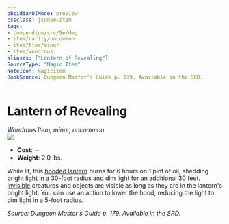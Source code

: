 ```yaml
---
obsidianUIMode: preview
cssclass: json5e-item
tags:
- compendium/src/5e/dmg
- item/rarity/uncommon
- item/tier/minor
- item/wondrous
aliases: ["Lantern of Revealing"]
SourceType: "Magic Item"
NoteIcon: magicitem
BookSource: Dungeon Master's Guide p. 179. Available in the SRD.
---
```

# Lantern of Revealing
*Wondrous Item, minor, uncommon*  
![](/2-Mechanics/CLI/items/img/lantern-of-revealing.webp#right)  

- **Cost**: ⏤
- **Weight**: 2.0 lbs.

While lit, this [hooded lantern](/2-Mechanics/CLI/items/hooded-lantern.md) burns for 6 hours on 1 pint of oil, shedding bright light in a 30-foot radius and dim light for an additional 30 feet. [Invisible](/2-Mechanics/CLI/rules/conditions.md#Invisible) creatures and objects are visible as long as they are in the lantern's bright light. You can use an action to lower the hood, reducing the light to dim light in a 5-foot radius.

*Source: Dungeon Master's Guide p. 179. Available in the SRD.*